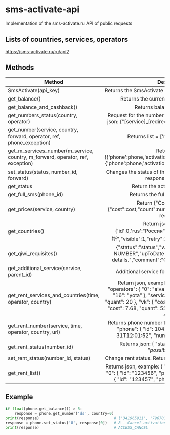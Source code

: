 # sms-activate-api
 Implementation of the sms-activate.ru API of public requests

## Lists of countries, services, operators
   https://sms-activate.ru/ru/api2

## Methods

| Method        | Description           | 
| ------------- |:---------------------:|
| SmsActivate(api_key) | Returns the SmsActivate object for working with api_key |
| get_balance() | Returns the current balance for the api_key |
| get_balance_and_cashback() | Returns balance with cashback|
| get_numbers_status(country, operator) | Request for the number of available numbers. Returns json: {"[service]_[redirection]:[number_of_numbers]"}|
| get_number(service, country, forward, operator, ref, phone_exception)| Returns list = ['number_id', 'number']|
| get_m_services_number(m_service, country, m_forward, operator, ref, exception)| Returns json: {{'phone':phone,'activation':activation,'service':service},{'phone':phone,'activation':activation,'service':service}}|
| set_status(status, number_id, forward)| Changes the status of the ordered number. Returns the response status string |
| get_status| Return the activation status string|
| get_full_sms(phone_id)| Returns the full text of the message|
| get_prices(service, country)| Return {"Country":{"Service":{"cost":cost,"count":numbers}},"retry":Repeated SMS reception}|
| get_countries()|Return json: {{'Country':{'id':0,'rus':"Россия","eng:"Russia","chn":"俄罗斯","visible":1,"retry":1,"rent":1,"multiService":1}}|
| get_qiwi_requisites()| {"status":"status","wallet":"PAYMENT WALLET NUMBER","upToDate":"The validity period of the details.","comment":"COMMENT FOR PAYMENT"}|
| get_additional_service(service, parent_id)| Additional service for numbers with forwarding|
| get_rent_services_and_countries(time, operator, country)| Return json, example: { "countries": { "0": 0 }, "operators": { "0": "aiva", "1": "any", "2": "beeline", ... "16": "yota" }, "services": { "full": { "cost": 42.93, "quant": 20 }, "vk": { "cost": 21.95, "quant": 20 }, "ok": { "cost": 7.68, "quant": 55 }, "ot": { "cost": 5.2, "quant": 42 } } }|
| get_rent_number(service, time, operator, country, url)| Returns phone number for lease{ "status": "success", "phone": { "id": 1049, "endDate": "2020-01-31T12:01:52", "number": "79959707564" } }|
| get_rent_status(number_id)| Returns json: { "status": "error", "message": "*possible_answer*" }|
| set_rent_status(number_id, status)| Change rent status. Returns json: { "status": "success" }|
| get_rent_list()| Returns json, example: { "status": "success", "values": { "0": { "id": "123456", "phone": "79181234567" }, "1": { "id": "123457", "phone": "79181234568" } } }|

## Example
```python
if float(phone.get_balance()) > 5:
    response = phone.get_number('ds', country=0)
print(response)                                 # ['341965911', '79670146229']
response = phone.set_status('8', response[0])   # 8 - Cancel activation (if the number doesn't fit you)
print(response)                                 # ACCESS_CANCEL
```
